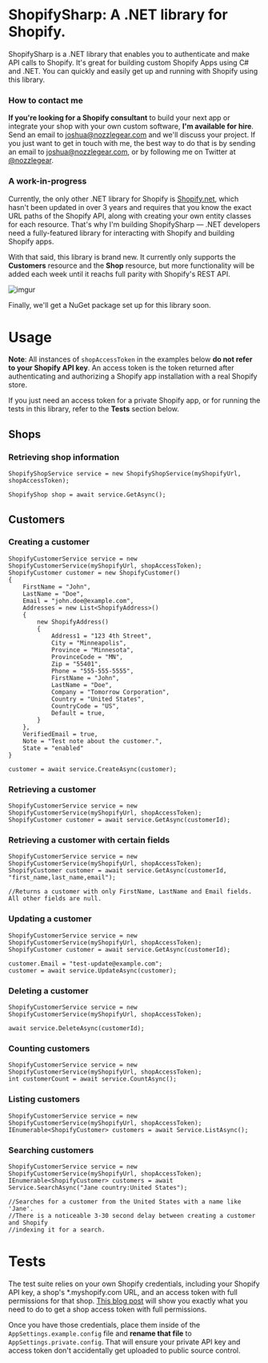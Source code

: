 # ShopifySharp: A .NET library for Shopify.

ShopifySharp is a .NET library that enables you to authenticate and make API calls to Shopify. It's great for building custom Shopify Apps using C# and .NET. You can quickly and easily get up and running with Shopify using this library.

### How to contact me

**If you're looking for a Shopify consultant** to build your next app or integrate your shop with your own custom software, **I'm available for hire**. Send an email to [joshua@nozzlegear.com](mailto:joshua@nozzlegear.com) and we'll discuss your project. If you just want to get in touch with me, the best way to do that is by sending an email to [joshua@nozzlegear.com](mailto:joshua@nozzlegear.com), or by following me on Twitter at [@nozzlegear](https://twitter.com/nozzlegear).

### A work-in-progress

Currently, the only other .NET library for Shopify is [Shopify.net](https://github.com/cmcdonaldca/shopify.net), which hasn't been updated in over 3 years and requires that you know the exact URL paths of the Shopify API, along with creating your own entity classes for each resource. That's why I'm building ShopifySharp — .NET developers need a fully-featured library for interacting with Shopify and building Shopify apps.

With that said, this library is brand new. It currently only supports the **Customers** resource and the **Shop** resource, but more functionality will be added each week until it reachs full parity with Shopify's REST API.

![imgur](http://i.imgur.com/WJKJI9D.png)

Finally, we'll get a NuGet package set up for this library soon.

# Usage

**Note**: All instances of `shopAccessToken` in the examples below **do not refer to your Shopify API key**. An access token is the token returned after authenticating and authorizing a Shopify app installation with a real Shopify store. 

If you just need an access token for a private Shopify app, or for running the tests in this library, refer to the **Tests** section below.

## Shops

### Retrieving shop information

```
ShopifyShopService service = new ShopifyShopService(myShopifyUrl, shopAccessToken);

ShopifyShop shop = await service.GetAsync();
```

## Customers

### Creating a customer

```
ShopifyCustomerService service = new ShopifyCustomerService(myShopifyUrl, shopAccessToken);
ShopifyCustomer customer = new ShopifyCustomer()
{
    FirstName = "John",
    LastName = "Doe",
    Email = "john.doe@example.com",
    Addresses = new List<ShopifyAddress>()
    {
        new ShopifyAddress()
        {
            Address1 = "123 4th Street",
            City = "Minneapolis",
            Province = "Minnesota",
            ProvinceCode = "MN",
            Zip = "55401",
            Phone = "555-555-5555",
            FirstName = "John",
            LastName = "Doe",
            Company = "Tomorrow Corporation",
            Country = "United States",
            CountryCode = "US",
            Default = true,
        }
    },
    VerifiedEmail = true,
    Note = "Test note about the customer.",
    State = "enabled"
}

customer = await service.CreateAsync(customer);
```

### Retrieving a customer

```
ShopifyCustomerService service = new ShopifyCustomerService(myShopifyUrl, shopAccessToken);
ShopifyCustomer customer = await service.GetAsync(customerId);
```

### Retrieving a customer with certain fields

```
ShopifyCustomerService service = new ShopifyCustomerService(myShopifyUrl, shopAccessToken);
ShopifyCustomer customer = await service.GetAsync(customerId, "first_name,last_name,email"); 

//Returns a customer with only FirstName, LastName and Email fields. All other fields are null.
```

### Updating a customer

```
ShopifyCustomerService service = new ShopifyCustomerService(myShopifyUrl, shopAccessToken);
ShopifyCustomer customer = await service.GetAsync(customerId);

customer.Email = "test-update@example.com";
customer = await service.UpdateAsync(customer);
```

### Deleting a customer

```
ShopifyCustomerService service = new ShopifyCustomerService(myShopifyUrl, shopAccessToken);

await service.DeleteAsync(customerId);
```

### Counting customers

```
ShopifyCustomerService service = new ShopifyCustomerService(myShopifyUrl, shopAccessToken);
int customerCount = await service.CountAsync();
```

### Listing customers
```
ShopifyCustomerService service = new ShopifyCustomerService(myShopifyUrl, shopAccessToken);
IEnumerable<ShopifyCustomer> customers = await Service.ListAsync();
```

### Searching customers

```
ShopifyCustomerService service = new ShopifyCustomerService(myShopifyUrl, shopAccessToken);
IEnumerable<ShopifyCustomer> customers = await Service.SearchAsync("Jane country:United States");

//Searches for a customer from the United States with a name like 'Jane'. 
//There is a noticeable 3-30 second delay between creating a customer and Shopify 
//indexing it for a search.
```

# Tests

The test suite relies on your own Shopify credentials, including your Shopify API key, a shop's *.myshopify.com URL, and an access token with full permissions for that shop. [This blog post](https://nozzlegear.com/blog/generating-shopify-authorization-credentials) will show you exactly what you need to do to get a shop access token with full permissions.

Once you have those credentials, place them inside of the `AppSettings.example.config` file and **rename that file** to `AppSettings.private.config`. That will ensure your private API key and access token don't accidentally get uploaded to public source control.
